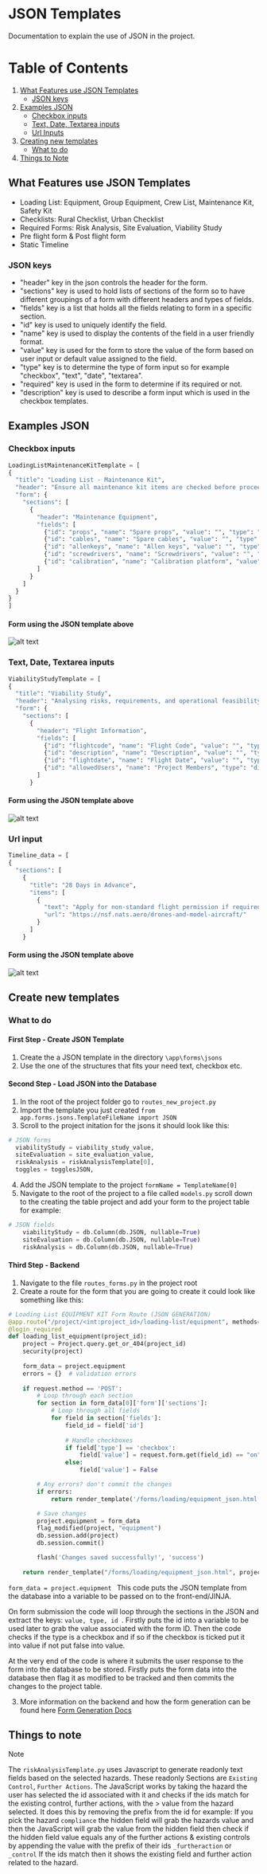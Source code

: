 # JSON Templates

Documentation to explain the use of JSON in the project.

# Table of Contents

1. [What Features use JSON Templates](#what-features-use-json-templates)
   - [JSON keys](#json-keys)
2. [Examples JSON](#examples-json)
   - [Checkbox inputs](#checkbox-inputs)
   - [Text, Date, Textarea inputs](#text-date-textarea-inputs)
   - [Url Inputs](#url-input)
3. [Creating new templates](#create-new-templates)
    - [What to do](#what-to-do)
4. [Things to Note](#things-to-note)


## What Features use JSON Templates
- Loading List: Equipment, Group Equipment, Crew List, Maintenance Kit, Safety Kit 
- Checklists: Rural Checklist, Urban Checklist
- Required Forms: Risk Analysis, Site Evaluation, Viability Study
- Pre flight form & Post flight form
- Static Timeline

### JSON keys 

- "header" key in the json controls the header for the form.
- "sections" key is used to hold lists of sections of the form so to have different groupings of a form with different headers and types of fields.
- "fields" key is a list that holds all the fields relating to form in a specific section.
- "id" key is used to uniquely identify the field.
- "name" key is used to display the contents of the field in a user friendly format.
- "value" key is used for the form to store the value of the form based on user input or default value assigned to the field. 
- "type" key is to determine the type of form input so for example "checkbox", "text", "date", "textarea". 
- "required" key is used in the form to determine if its required or not.
- "description" key is used to describe a form input which is used in the checkbox templates.

## Examples JSON
### Checkbox inputs

``` py
LoadingListMaintenanceKitTemplate = [
{
  "title": "Loading List - Maintenance Kit",
  "header": "Ensure all maintenance kit items are checked before proceeding.",
  "form": {
    "sections": [
      {
        "header": "Maintenance Equipment",
        "fields": [
          {"id": "props", "name": "Spare props", "value": "", "type": "checkbox", "required": False},
          {"id": "cables", "name": "Spare cables", "value": "", "type": "checkbox", "required": False},
          {"id": "allenkeys", "name": "Allen keys", "value": "", "type": "checkbox", "required": False},
          {"id": "screwdrivers", "name": "Screwdrivers", "value": "", "type": "checkbox", "required": False},
          {"id": "calibration", "name": "Calibration platform", "value": "", "type": "checkbox", "required": False}
        ]
      }
    ]
  }
}
]
```
#### Form using the JSON template above
![alt text](images/checkbox.png)
### Text, Date, Textarea inputs

``` py
ViabilityStudyTemplate = [
{
  "title": "Viability Study",
  "header": "Analysing risks, requirements, and operational feasibility",
  "form": {
    "sections": [
      {
        "header": "Flight Information",
        "fields": [
          {"id": "flightcode", "name": "Flight Code", "value": "", "type": "text", "required": True},
          {"id": "description", "name": "Description", "value": "", "type": "textarea", "required": True},
          {"id": "flightdate", "name": "Flight Date", "value": "", "type": "date", "required": True},
          {"id": "allowedUsers", "name": "Project Members", "type": "div"}
        ]
      }
```
#### Form using the JSON template above
![alt text](images/text-date.png)

### Url input
``` py
Timeline_data = [
{
  "sections": [
    {
      "title": "28 Days in Advance",
      "items": [
        {
          "text": "Apply for non-standard flight permission if required",
          "url": "https://nsf.nats.aero/drones-and-model-aircraft/"
        }
      ]
    }

```
#### Form using the JSON template above
![alt text](images/url.png)

## Create new templates
### What to do
#### First Step - Create JSON Template
1. Create the a JSON template in the directory ```\app\forms\jsons```
2. Use the one of the structures that fits your need text, checkbox etc.

#### Second Step - Load JSON into the Database
1. In the root of the project folder go to ```routes_new_project.py```
2. Import the template you just created ```from app.forms.jsons.TemplateFileName import JSON```
3. Scroll to the project initation for the jsons it should look like this:
``` py  
# JSON forms
  viabilityStudy = viability_study_value,
  siteEvaluation = site_evaluation_value,
  riskAnalysis = riskAnalysisTemplate[0],
  toggles = togglesJSON,
```
4. Add the JSON template to the project ```formName = TemplateName[0]```
5. Navigate to the root of the project to a file called ```models.py``` scroll down to the creating the table project and add your form to the project table for example: 
``` py 
# JSON fields
    viabilityStudy = db.Column(db.JSON, nullable=True)
    siteEvaluation = db.Column(db.JSON, nullable=True)
    riskAnalysis = db.Column(db.JSON, nullable=True)
```
#### Third Step - Backend
1. Navigate to the file ```routes_forms.py``` in the project root
2. Create a route for the form that you are going to create it could look like something like this:
``` py
# Loading List EQUIPMENT KIT Form Route (JSON GENERATION)
@app.route("/project/<int:project_id>/loading-list/equipment", methods=["GET", "POST"])
@login_required
def loading_list_equipment(project_id):
    project = Project.query.get_or_404(project_id)  
    security(project)
    
    form_data = project.equipment    
    errors = {}  # validation errors
    
    if request.method == 'POST':
        # Loop through each section
        for section in form_data[0]['form']['sections']:
            # Loop through all fields
            for field in section['fields']:
                field_id = field['id']  
               
                # Handle checkboxes 
                if field['type'] == 'checkbox':  
                    field['value'] = request.form.get(field_id) == "on"  # True if checked
                else:
                    field['value'] = False

        # Any errors? don't commit the changes
        if errors:
            return render_template('/forms/loading/equipment_json.html', project=project, form_data=form_data, errors=errors)

        # Save changes
        project.equipment = form_data
        flag_modified(project, "equipment")
        db.session.add(project)
        db.session.commit()

        flash('Changes saved successfully!', 'success')
    
    return render_template("/forms/loading/equipment_json.html", project=project, form_data=form_data, footer=False, title="Equipment" )
```           
```form_data = project.equipment ``` This code puts the JSON template from the database into a variable to be passed on to the front-end/JINJA.

On form submission the code will loop through the sections in the JSON and extract the keys: ```value, type, id ```. Firstly puts the id into a variable to be used later to grab the value associated with the form ID. Then the code checks if the type is a checkbox and if so if the checkbox is ticked put it into value if not put false into value. 

At the very end of the code is where it submits the user response to the form into the database to be stored. Firstly puts the form data into the database then flag it as modified to be tracked and then commits the changes to the project table.


3. More information on the backend and how the form generation can be found here [Form Generation Docs](formGeneration.md) 


## Things to note
> [!NOTE]
> The ```riskAnalysisTemplate.py``` uses Javascript to generate readonly text fields based on the selected hazards. 
> These readonly Sections are ```Existing Control```, ```Further Actions```. The JavaScript works by taking the hazard the user has selected the id associated with it and checks if the ids match for the existing control, further actions, with the > value from the hazard selected.
> It does this by removing the prefix from the id for example: If you pick the hazard ```compliance``` the hidden field will grab the hazards value and then the JavaScript will grab the value from the hidden field then check if the hidden field value equals any of the further actions & existing controls by appending the value with the prefix of their ids ```_furtheraction``` or ```_control``` 
> If the ids match then it shows the existing field and further action related to the hazard.

